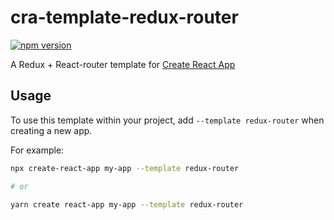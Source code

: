 # cra-template-redux-router

[![npm version](https://img.shields.io/npm/v/cra-template-redux-router.svg?style=flat-square)](https://www.npmjs.com/package/cra-template-redux-router)
<!-- [![npm downloads](https://img.shields.io/npm/dm/cra-template-redux-router.svg?style=flat-square)](https://www.npmjs.com/package/cra-template-redux-router) -->

A Redux + React-router template for [Create React App](https://github.com/facebook/create-react-app)

## Usage

To use this template within your project, add `--template redux-router` when creating a new app.

For example:

```sh
npx create-react-app my-app --template redux-router

# or

yarn create react-app my-app --template redux-router
```
